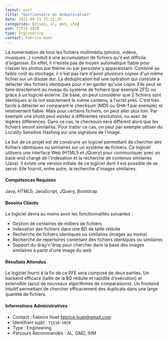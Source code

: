 ```yaml
---
layout: post
title: "Gestionnaire de déduplication"
date: 2015-09-11 15:21:24
categories: [dispo, al, gmd, ihm]
pid: Y1516-S020
type: Engineering
contact: Fabrice Huet
---
```

       
 La numérisation de tous les fichiers multimédia (photos, vidéos, musiques...) conduit à une accumulation de fichiers qu'il est difficile d'organiser. En effet, il n'existe pas de moyen automatique fiable pour classer les photos par thème ou par personne y apparaissant. Combiné au faible coût du stockage, il n'est pas rare d'avoir plusieurs copies d'un même fichier sur un disque dur. La déduplication est une opération qui consiste à détecter des fichiers identiques pour n'en garder qu'une copie. Elle peut se faire directement au niveau du système de fichiers (par exemple ZFS) ou grâce à un logiciel externe. De base, on peut considérer que 2 fichiers sont identiques si ils ont  exactement le même contenu, à l'octet près. C'est très facile à détecter en comparant le checksum (MD5 ou SHA-1 par exemple) et relativement fiable. Mais pour certains fichiers, on peut aller plus loin. Par exemple une photo peut exister à différentes résolutions, ou avec de légères différences. Dans ce cas, le checksum sera différent alors que les fichiers seront similaires. Pour traiter ce cas, on peut par exemple utiliser du Locality Sensitive Hashing sur une signature de l'image.

Le but de ce projet est de construire un logiciel permettant de chercher des fichiers identiques ou similaires sur un système de fichiers. Ce logiciel utilisera une interface Web (HTML5 et JQuery) pour communiquer avec un back-end chargé de l'indexation et la recherche de contenus similaires (Java). Il existe une version initiale de ce logiciel dont il est possible de se servir. Elle fournit, entre autre, la recherche d'images similaires.

#### Compétences Requises
Java, HTML5, JavaScript, JQuery, Bootstrap


#### Besoins Clients
Le logiciel devra au moins avoir les fonctionnalités suivantes :
- Gestion de centaines de milliers de fichiers
- Indexation des fichiers dans une BD de taille réduite
- Recherche de fichiers identiques ou similaires (images au moins)
- Recherche de repertoires contenant des fichiers identiques ou similaires
- Support du drag'n'drop pour chercher dans la base des images similaires à partir d'une image du web

#### Résultats Attendus
Le logiciel fourni à la fin de ce PFE sera composé de deux parties. Un backend efficace (taille de la BD réduite et rapidité d'exécution) et extensible (ajout de nouveaux algorithmes de comparaisons). Un frontend intuitif permettant de chercher efficacement des duplicats dans une large quantité de fichiers. 
     

#### Informations Administratives
  * Contact : Fabrice Huet <fabrice.huet@gmail.com>
  * Identifiant sujet : `Y1516-S020`
  * Type : Engineering
  * Parcours Recommandés : AL, GMD, IHM
     